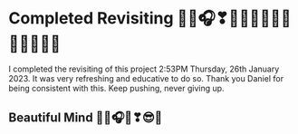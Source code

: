 Completed Revisiting 👨‍💻🎧❣🤍💖😎🥳🥳🥳🥳🥳🥳🥳🥳
=======================================================

I completed the revisiting of this project 2:53PM Thursday, 26th January 2023. It was very refreshing and educative to do so. Thank you Daniel for being consistent with this. Keep pushing, never giving up.


Beautiful Mind 👨‍💻🎧🤍❣😎💖
---------------------------------
